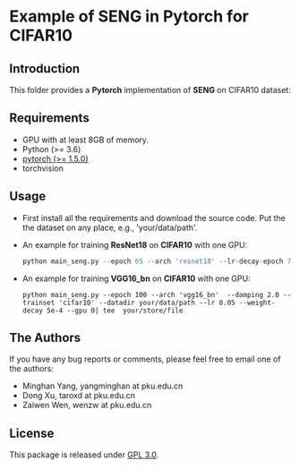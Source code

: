# Example of SENG in Pytorch for CIFAR10

## Introduction

This folder provides a **Pytorch** implementation of **SENG** on CIFAR10 dataset:

## Requirements
* GPU with at least 8GB of memory.
* Python (>= 3.6)
* [pytorch (>= 1.5.0)](http://pytorch.org/)
* torchvision


## Usage

- First install all the requirements and download the source code. Put the the dataset on any place, e.g., 'your/data/path'.

- An example for training **ResNet18** on **CIFAR10** with one GPU:
  ```python
  python main_seng.py --epoch 65 --arch 'resnet18' --lr-decay-epoch 70 --damping 1.0 --trainset 'cifar10' --datadir your/data/path --lr 0.05 --weight-decay 5e-4 --lr-scheme 'cosine' --gpu 0| tee your/store/file 
  ```
  

- An example for training **VGG16_bn** on **CIFAR10** with one GPU:

  ```
  python main_seng.py --epoch 100 --arch 'vgg16_bn'  --damping 2.0 --trainset 'cifar10' --datadir your/data/path --lr 0.05 --weight-decay 5e-4 --gpu 0| tee  your/store/file 
  ```

## The Authors

If you have any bug reports or comments, please feel free to email one of the authors:

* Minghan Yang, yangminghan at pku.edu.cn
* Dong Xu, taroxd at pku.edu.cn
* Zaiwen Wen, wenzw at pku.edu.cn

## License

This package is released under [GPL 3.0](https://www.gnu.org/licenses/gpl-3.0.html).
